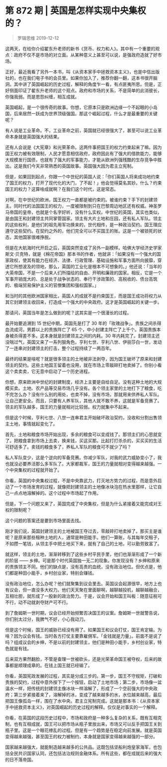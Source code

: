 # 第 872 期 | 英国是怎样实现中央集权的？
> 罗辑思维
2019-12-12

这两天，在给你介绍翟东升老师的新书《货币、权力和人》。其中有一个重要的观点：政府不仅不是市场的对立面。从某种意义上甚至可以说，是强政府造就了好市场。

正好，最近我看了另外一本书，叫《从资本家手中拯救资本主义》，也是中信出版社的，也在我们电子书的会员里。如果你加入了，推荐你翻一翻，这本书很开脑洞。其中讲了英国崛起的历史过程，解释的角度乍一看，有点匪夷所思。但是，正好侧面印证了翟东升老师的这个观点。政府和市场的关系，不是简单的此消彼长，你强我弱。而是恩怨纠缠，相互成就。

英国崛起，是一个很传奇的故事。你想，它原本只是欧洲边缘一个不起眼的小岛国，后来居然一跃成为世界顶级强国。那这个崛起过程，什么才是最重要的关键呢？

有人说是工业革命。不，工业革命之前，英国就已经很强大了，甚至可以说工业革命本身就是英国强大的结果。

还有人会说是《大宪章》和光荣革命。这两件事把国王的权力约束起来了嘛。因为国王权力被有效限制，人民才愿意相信政府，政府因此有了强大的借款能力，能够大规模发行国债，也就有了强大的军事能力，才能从欧洲列强残酷的生存竞争中胜出。这是我们今天非常熟悉的英国故事。英国强大因为君主立宪制。

但是，如果回到起点，你跟一个中世纪的英国人说：「你们英国人将来成功地约束了国王的权力，打开了现代化的大门，了不起！」他会觉得莫名其妙。什么？约束国王的权力？这算啥成就啊？在我们这个时代，这是常态。

对啊，在中世纪的欧洲，国王权力一直都是被约束的。被谁约束？手下的封建领主。同时代的法国国王的权力，一度被限制到只在巴黎周边地区还有权威。神圣罗马帝国的皇帝，也就是个名字好听，没有什么实权。中世纪的英国，其实也类似，是由国王和封建领主共同掌管国家。领主有大片土地和庄园，还有私人军队。领主的这些权利，是他们的祖先用军功换来的，世代相传，是一种政治契约。国王理应遵守这些契约。在契约之外的，他们完全可以不买国王的账。这是一个被锁死的状态，其他国家很难挣脱。

但是在大航海时代开启之后，英国突然变成了另外一副模样。哈佛大学经济史学家斯文·贝克特，就是《棉花帝国》那本书的作者，他就讲：「如果没有一个强大的国家政权，使其有能力在经济、法律、行政管理、基础设施和军事方面所向披靡，穿透它所想波及的领地，那么，英国的工业化是根本不可想象的。」他还说：「当年的大英帝国，不是一个后来人们所描绘的自由、开明和廉政的国家。相反，它是一个军事开销庞大的、总是处于战争状态的、奉行干涉政策的、高税收的、债台高筑的、极端贸易保护主义的官僚集团和强权国家。」

和当时的其他欧洲国家相比，英国人的成就不是约束国王，而是国王成功将权力从其它封建领主收回来，打造成一个强大的中央政府。这才是英国崛起的关键一步。

那请问，英国当年是怎么做到的呢？这其实是一个很漫长的过程。

最开始要追溯到 15 世纪中期，英国先是打了 30 年的「玫瑰战争」。贵族之间杀得血流成河，男爵以上的贵族阵亡了 65 个，中小封建主阵亡了上千个。英国贵族本身被杀得差不多。这本身就是封建领主之间的内耗。30 年内耗完了。封建领主还没喘过气，英国又来了一系列狠角色，亨利七世、亨利八世、伊丽莎白一世，发动了一连串对封建领主的打击，整个过程持续了一两百年。

最终的结果是啥呢？就是很多领主的土地被非法剥夺，因为国王破坏了原来和封建领主的契约。这些土地国王留着也没用，就在市场上零敲碎打地卖掉了。你别小看这个卖卖卖，它无意中启动了一个历史进程。

你想，原来欧洲中世纪的封建制度，经济上主要是自给自足。没有这种土地的大规模买卖。土地、农产品等交易市场几乎没有。各个领主家里的土地打下了粮食，吃不完怎么办？没有什么别的用处，也卖不掉，没有市场，那就用来供养私人军队。让自己更安全。而且，只要有人养军队，其他人就不敢不养，这就是军备竞赛了。领主的军队越多，国王的力量就相对比较弱。权力就集中不起来。

但是这个时候，亨利七世、八世一连串君主开始破坏政治契约，没收和分割出售领主土地，事情就起变化了。

首先，土地和粮食市场开始出现，多余的粮食可以变成钱了。那领主们的心思就变了。把粮食拿到市场上去卖，换来钱，买这买那。比起打打杀杀的，买买买的生活可舒适多了。卖钱的粮食多了，养私人军队的粮食可不就少了吗？

私人军队变少，这是个逆向的军备竞赛。你减少军队，对我的武力威胁变小了，我也就没必要养活那么多军队了。大家都裁军，国王的力量就相对变得越来越强。一个中央集权的过程就开始了。

你看，英国的中央集权过程，不是中央靠武力，打灭地方势力的过程，而是意外启动了一个市场发育的过程，就像把封建领主的土地像冰块泡在热水里那样，让它自己一点点地溶解掉的。这个过程中市场起了作用。

但是，下一个问题又来了，英国完成了中央集权，但是为什么紧接着又能完成对王权的限制呢？

这个问题的答案还是要到市场里面去找。

刚才我们说，英国封建领主的土地被国王夺过去，零敲碎打地卖掉了。那买主是谁呢？是原来那些租种土地的人，通常是种田能手。他们一算账，与其每年交租子，不如攒一笔钱，从领主手中把土地买下来，就有了自己的土地，可以勤劳致富了。

就这样，领主的土地，渐渐转移到了这些乡村平民手里，他们也渐渐形成了一个新的阶层 —— 乡绅。可是那个时代英国独一无二的现象。你发现没有？乡绅和原来的贵族领主不同。他们的缺点是，没有高贵的血统，没有政治地位。但优点是，他们都是种田小能手，乡村创业家，特别会赚钱。

没有政治地位，怎么办呢？他们就聚集到议会里去。英国议会起源很早，地方上也有议会，但一直没多大权力。他们天天聚在里面聊啊，越聊越投机，越聊越融合，互相壮胆，就形成了一股新的政治势力。于是，议会开始和国王叫板：随意征税可不行，动不动就剥夺财产可不行。

到了詹姆斯一世时期，议会已经开始频繁否决国王的议案。詹姆斯一世就警告说，你们别太过分，我脾气不好，小心我动刀。

但是这个时候，国王的威胁已经没有用了。如果国王和议会打仗，国王肯定输。为啥？因为议会有钱。当时各方打仗主要靠雇佣军。「金钱就是力量」。前面不是说了吗？组成议会的乡绅，不是以前的封建领主，他们是种田小能手，乡村创业家，特色就是有钱。

后来双方果然翻脸，不管是查理一世被砍头，还是光荣革命国王被夺权，后来的故事都是顺理成章的。在钱上国王就已经输了。

你看，英国宪政发展的过程，其实是分成三步的。第一步，国王不守规矩，打破和贵族的契约，过程中意外按下了一个按钮，启动了土地市场；第二步，市场像一盆温水一样，把传统的封建领主像冰块一样溶解了，形成了一个空前强大的中央政府；第三步紧接着来了，溶解掉的冰，变成了越来越多的水，水位越来越高，最后把国王像孤岛一样，围在了水中央。君主立宪制完成。这就是那本书：《从资本家手中拯救资本主义》，对英国崛起的历史过程的解释。仅仅是对事实的一个解释。

你看，在英国的这段历史过程中，市场和政府是一种多么复杂的关系，既有互相克制，也有互相成就，国王可以把市场从瓶子里放出来，市场又可以反手把国王关到瓶子里。这是一个眼花缭乱的过程。但是有一个趋势是在稳定向前发展。就是英国变得越来越强，甚至国王的权力被制约，本身就是国家变得越来越强的一部分。

国家越来越强大，就能制造越来越多的公共品。这既包括坚船利炮皇家海军，也包括全民共识国家认同，还包括法治规则金融体系。所有这些，都在成就后来的强大的日不落帝国。
